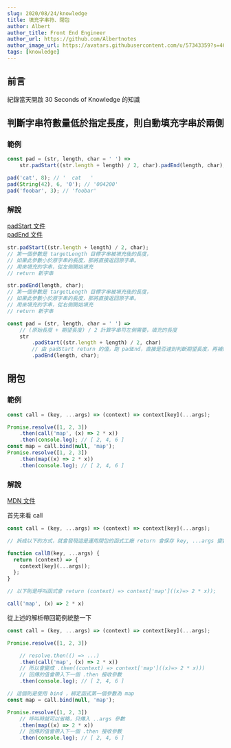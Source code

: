 ```yaml
---
slug: 2020/08/24/knowledge
title: 填充字串符、閉包
author: Albert
author_title: Front End Engineer
author_url: https://github.com/Albertnotes
author_image_url: https://avatars.githubusercontent.com/u/57343359?s=460&u=196d3b133abafbd8294ac0cfb8713961291bb1a3&v=4
tags: [knowledge]
---
```


## 前言

紀錄當天開啟 30 Seconds of Knowledge 的知識

<!--truncate-->

## 判斷字串符數量低於指定長度，則自動填充字串於兩側

### 範例

```jsx
const pad = (str, length, char = ' ') =>
	str.padStart((str.length + length) / 2, char).padEnd(length, char);

pad('cat', 8); // '  cat   '
pad(String(42), 6, '0'); // '004200'
pad('foobar', 3); // 'foobar'
```

### 解說

[padStart 文件](https://developer.mozilla.org/zh-TW/docs/Web/JavaScript/Reference/Global_Objects/String/padStart)  
[padEnd 文件](https://developer.mozilla.org/zh-TW/docs/Web/JavaScript/Reference/Global_Objects/String/padEnd)

```jsx
str.padStart((str.length + length) / 2, char);
// 第一個參數是 targetLength 目標字串被填充後的長度，
// 如果此參數小於原字串的長度，那將直接返回原字串。
// 用來填充的字串，從左側開始填充
// return 新字串

str.padEnd(length, char);
// 第一個參數是 targetLength 目標字串被填充後的長度，
// 如果此參數小於原字串的長度，那將直接返回原字串。
// 用來填充的字串，從右側開始填充
// return 新字串
```

```jsx
const pad = (str, length, char = ' ') =>
	// (原始長度 + 期望長度) / 2 計算字串符左側需要，填充的長度
	str
		.padStart((str.length + length) / 2, char)
		// 由 padStart return 的值，跑 padEnd，直接是否達到判斷期望長度，再補齊右側長度
		.padEnd(length, char);
```

## 閉包

### 範例

```jsx
const call = (key, ...args) => (context) => context[key](...args);

Promise.resolve([1, 2, 3])
	.then(call('map', (x) => 2 * x))
	.then(console.log); // [ 2, 4, 6 ]
const map = call.bind(null, 'map');
Promise.resolve([1, 2, 3])
	.then(map((x) => 2 * x))
	.then(console.log); // [ 2, 4, 6 ]
```

### 解說

[MDN 文件](https://developer.mozilla.org/zh-TW/docs/Web/JavaScript/Closures)

首先來看 call

```jsx
const call = (key, ...args) => (context) => context[key](...args);

// 拆成以下的方式，就會發現這是運用閉包的函式工廠 return 會保存 key, ...args 變數

function callB(key, ...args) {
  return (context) => {
    context[key](...args));
  };
}

// 以下則是呼叫函式會 return (context) => context['map']((x)=> 2 * x));

call('map', (x) => 2 * x)
```

從上述的解析帶回範例統整一下

```jsx
const call = (key, ...args) => (context) => context[key](...args);

Promise.resolve([1, 2, 3])

	// resolve.then(() => ...)
	.then(call('map', (x) => 2 * x))
	// 所以會變成 .then((context) => context['map']((x)=> 2 * x)))
	// 回傳的值會帶入下一個 .then 接收參數
	.then(console.log); // [ 2, 4, 6 ]

// 這個則是使用 bind ，綁定函式第一個參數為 map
const map = call.bind(null, 'map');

Promise.resolve([1, 2, 3])
	// 呼叫時就可以省略，只傳入 ..args 參數
	.then(map((x) => 2 * x))
	// 回傳的值會帶入下一個 .then 接收參數
	.then(console.log); // [ 2, 4, 6 ]
```
